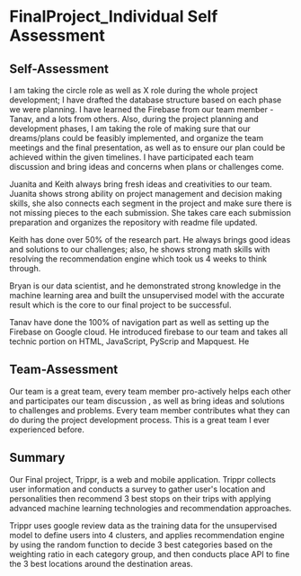# FinalProject_Individual Self Assessment

## Self-Assessment
I am taking the circle role as well as X role during the whole project development; I have drafted the database structure based on each phase we were planning. I have learned the Firebase from our team member - Tanav, and a lots from others. Also, during the project planning and development phases, I am taking the role of making sure that our dreams/plans could be feasibly implemented, and organize the team meetings and the final presentation, as well as to ensure our plan could be achieved within the given timelines. I have participated each team discussion and bring ideas and concerns when plans or challenges come.

Juanita and Keith always bring fresh ideas and creativities to our team. Juanita shows strong ability on project management and decision making skills, she also connects each segment in the project and make sure there is not missing pieces to the each submission. She takes care each submission preparation and organizes the repository with readme file updated.  

Keith has done over 50% of the research part. He always brings good ideas and solutions to our challenges; also, he shows strong math skills with resolving the recommendation engine which took us 4 weeks to think through.

Bryan is our data scientist, and he demonstrated strong knowledge in the machine learning area and built the unsupervised model with the accurate result which is the core to our final project to be successful.

Tanav have done the 100% of navigation part as well as setting up the Firebase on Google cloud. He introduced firebase to our team and takes all technic portion on HTML, JavaScript, PyScrip and Mapquest. He 

## Team-Assessment

Our team is a great team, every team member pro-actively helps each other and participates our team discussion , as well as bring ideas and solutions to challenges and problems. Every team member contributes what they can do during the project development process. This is a great team I ever experienced before.

## Summary

Our Final project, Trippr, is a web and mobile application. Trippr collects user information and conducts a survey to gather user's location and personalities then recommend 3 best stops on their trips with applying advanced machine learning technologies and recommendation approaches.

Trippr uses google review data as the training data for the unsupervised model to define users into 4 clusters, and applies recommendation engine by using the random function to decide 3 best categories based on the weighting ratio in each category group, and then conducts place API to fine the 3 best locations around the destination areas.
